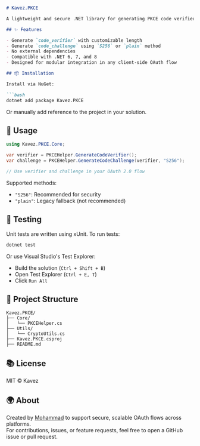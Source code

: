 ﻿
```markdown
# Kavez.PKCE

A lightweight and secure .NET library for generating PKCE code verifiers and challenges. Built for OAuth 2.0 flows in mobile, desktop, CLI, and web applications.

## ✨ Features

- Generate `code_verifier` with customizable length
- Generate `code_challenge` using `S256` or `plain` method
- No external dependencies
- Compatible with .NET 6, 7, and 8
- Designed for modular integration in any client-side OAuth flow

## 📦 Installation

Install via NuGet:

```bash
dotnet add package Kavez.PKCE
```

Or manually add reference to the project in your solution.

## 🚀 Usage

```csharp
using Kavez.PKCE.Core;

var verifier = PKCEHelper.GenerateCodeVerifier();
var challenge = PKCEHelper.GenerateCodeChallenge(verifier, "S256");

// Use verifier and challenge in your OAuth 2.0 flow
```

Supported methods:
- `"S256"`: Recommended for security
- `"plain"`: Legacy fallback (not recommended)

## 🧪 Testing

Unit tests are written using xUnit. To run tests:

```bash
dotnet test
```

Or use Visual Studio's Test Explorer:
- Build the solution (`Ctrl + Shift + B`)
- Open Test Explorer (`Ctrl + E, T`)
- Click `Run All`

## 📁 Project Structure

```
Kavez.PKCE/
├── Core/
│   └── PKCEHelper.cs
├── Utils/
│   └── CryptoUtils.cs
├── Kavez.PKCE.csproj
├── README.md
```

## 📚 License

MIT © Kavez

## 🌍 About

Created by [Mohammad](https://www.linkedin.com/in/...) to support secure, scalable OAuth flows across platforms.  
For contributions, issues, or feature requests, feel free to open a GitHub issue or pull request.
```
